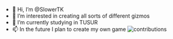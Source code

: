 - 👋 Hi, I’m @SlowerTK
- 👀 I’m interested in creating all sorts of different gizmos
- 🌱 I’m currently studying in TUSUR
- 📫 In the future I plan to create my own game
![contributions](https://user-images.githubusercontent.com/121505643/214081647-f2a5b86d-baf4-49a8-b6e6-43258aa090fa.svg)
